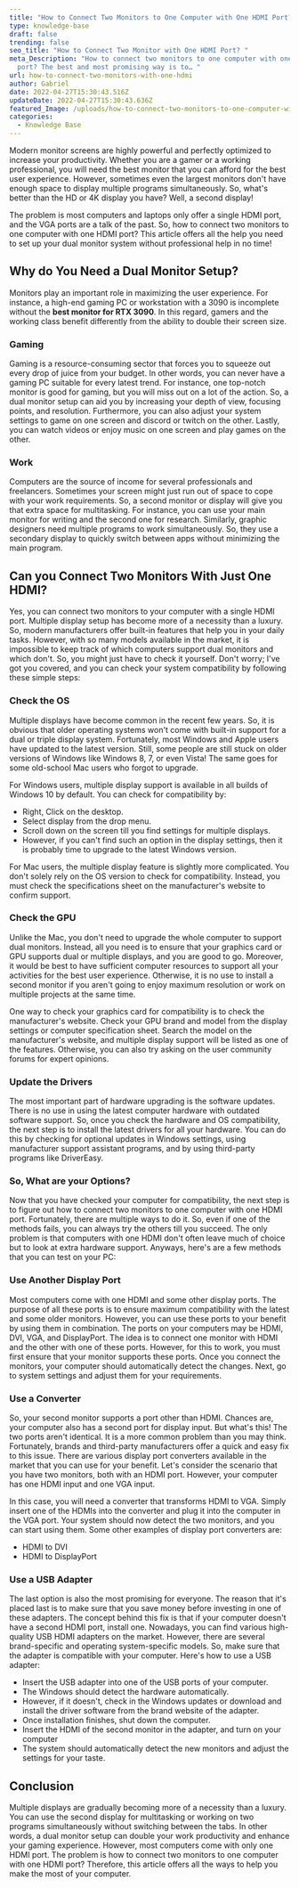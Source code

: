 ```yaml
---
title: "How to Connect Two Monitors to One Computer with One HDMI Port? "
type: knowledge-base
draft: false
trending: false
seo_title: "How to Connect Two Monitor with One HDMI Port? "
meta_Description: "How to connect two monitors to one computer with one HDMI
  port? The best and most promising way is to… "
url: how-to-connect-two-monitors-with-one-hdmi
author: Gabriel
date: 2022-04-27T15:30:43.516Z
updateDate: 2022-04-27T15:30:43.636Z
featured_Image: /uploads/how-to-connect-two-monitors-to-one-computer-with-one-hdmi-port.webp
categories:
  - Knowledge Base
---
```

Modern monitor screens are highly powerful and perfectly optimized to increase your productivity. Whether you are a gamer or a working professional, you will need the best monitor that you can afford for the best user experience. However, sometimes even the largest monitors don't have enough space to display multiple programs simultaneously. So, what's better than the HD or 4K display you have? Well, a second display! 

The problem is most computers and laptops only offer a single HDMI port, and the VGA ports are a talk of the past. So, how to connect two monitors to one computer with one HDMI port? This article offers all the help you need to set up your dual monitor system without professional help in no time! 

## **Why do You Need a Dual Monitor Setup?** 

Monitors play an important role in maximizing the user experience. For instance, a high-end gaming PC or workstation with a 3090 is incomplete without the **best monitor for RTX 3090**. In this regard, gamers and the working class benefit differently from the ability to double their screen size. 

### Gaming

Gaming is a resource-consuming sector that forces you to squeeze out every drop of juice from your budget. In other words, you can never have a gaming PC suitable for every latest trend. For instance, one top-notch monitor is good for gaming, but you will miss out on a lot of the action. So, a dual monitor setup can aid you by increasing your depth of view, focusing points, and resolution. Furthermore, you can also adjust your system settings to game on one screen and discord or twitch on the other. Lastly, you can watch videos or enjoy music on one screen and play games on the other. 

### **Work**

Computers are the source of income for several professionals and freelancers. Sometimes your screen might just run out of space to cope with your work requirements. So, a second monitor or display will give you that extra space for multitasking. For instance, you can use your main monitor for writing and the second one for research. Similarly, graphic designers need multiple programs to work simultaneously. So, they use a secondary display to quickly switch between apps without minimizing the main program.

## Can you Connect Two Monitors With Just One HDMI? 

Yes, you can connect two monitors to your computer with a single HDMI port. Multiple display setup has become more of a necessity than a luxury. So, modern manufacturers offer built-in features that help you in your daily tasks. However, with so many models available in the market, it is impossible to keep track of which computers support dual monitors and which don't. So, you might just have to check it yourself. Don't worry; I've got you covered, and you can check your system compatibility by following these simple steps:

### Check the OS

Multiple displays have become common in the recent few years. So, it is obvious that older operating systems won't come with built-in support for a dual or triple display system. Fortunately, most Windows and Apple users have updated to the latest version. Still, some people are still stuck on older versions of Windows like Windows 8, 7, or even Vista! The same goes for some old-school Mac users who forgot to upgrade. 

For Windows users, multiple display support is available in all builds of Windows 10 by default. You can check for compatibility by:

* Right, Click on the desktop. 
* Select display from the drop menu. 
* Scroll down on the screen till you find settings for multiple displays. 
* However, if you can't find such an option in the display settings, then it is probably time to upgrade to the latest Windows version. 

For Mac users, the multiple display feature is slightly more complicated. You don't solely rely on the OS version to check for compatibility. Instead, you must check the specifications sheet on the manufacturer's website to confirm support. 

### Check the GPU

Unlike the Mac, you don't need to upgrade the whole computer to support dual monitors. Instead, all you need is to ensure that your graphics card or GPU supports dual or multiple displays, and you are good to go. Moreover, it would be best to have sufficient computer resources to support all your activities for the best user experience. Otherwise, it is no use to install a second monitor if you aren't going to enjoy maximum resolution or work on multiple projects at the same time. 

One way to check your graphics card for compatibility is to check the manufacturer's website. Check your GPU brand and model from the display settings or computer specification sheet. Search the model on the manufacturer's website, and multiple display support will be listed as one of the features. Otherwise, you can also try asking on the user community forums for expert opinions. 

### Update the Drivers

The most important part of hardware upgrading is the software updates. There is no use in using the latest computer hardware with outdated software support. So, once you check the hardware and OS compatibility, the next step is to install the latest drivers for all your hardware. You can do this by checking for optional updates in Windows settings, using manufacturer support assistant programs, and by using third-party programs like DriverEasy. 

### So, What are your Options? 

Now that you have checked your computer for compatibility, the next step is to figure out how to connect two monitors to one computer with one HDMI port. Fortunately, there are multiple ways to do it. So, even if one of the methods fails, you can always try the others till you succeed. The only problem is that computers with one HDMI don't often leave much of choice but to look at extra hardware support. Anyways, here's are a few methods that you can test on your PC:

### Use Another Display Port

Most computers come with one HDMI and some other display ports. The purpose of all these ports is to ensure maximum compatibility with the latest and some older monitors. However, you can use these ports to your benefit by using them in combination. The ports on your computers may be HDMI, DVI, VGA, and DisplayPort. The idea is to connect one monitor with HDMI and the other with one of these ports. However, for this to work, you must first ensure that your monitor supports these ports. Once you connect the monitors, your computer should automatically detect the changes. Next, go to system settings and adjust them for your requirements. 

### Use a Converter

So, your second monitor supports a port other than HDMI. Chances are, your computer also has a second port for display input. But what's this! The two ports aren't identical. It is a more common problem than you may think. Fortunately, brands and third-party manufacturers offer a quick and easy fix to this issue. There are various display port converters available in the market that you can use for your benefit. Let's consider the scenario that you have two monitors, both with an HDMI port. However, your computer has one HDMI input and one VGA input. 

In this case, you will need a converter that transforms HDMI to VGA. Simply insert one of the HDMIs into the converter and plug it into the computer in the VGA port. Your system should now detect the two monitors, and you can start using them. Some other examples of display port converters are:

* HDMI to DVI
* HDMI to DisplayPort

### **Use a USB Adapter**

The last option is also the most promising for everyone. The reason that it's placed last is to make sure that you save money before investing in one of these adapters. The concept behind this fix is that if your computer doesn't have a second HDMI port, install one. Nowadays, you can find various high-quality USB HDMI adapters on the market. However, there are several brand-specific and operating system-specific models. So, make sure that the adapter is compatible with your computer. Here's how to use a USB adapter:

* Insert the USB adapter into one of the USB ports of your computer. 
* The Windows should detect the hardware automatically. 
* However, if it doesn't, check in the Windows updates or download and install the driver software from the brand website of the adapter. 
* Once installation finishes, shut down the computer. 
* Insert the HDMI of the second monitor in the adapter, and turn on your computer
* The system should automatically detect the new monitors and adjust the settings for your taste. 

## Conclusion

Multiple displays are gradually becoming more of a necessity than a luxury. You can use the second display for multitasking or working on two programs simultaneously without switching between the tabs. In other words, a dual monitor setup can double your work productivity and enhance your gaming experience. However, most computers come with only one HDMI port. The problem is how to connect two monitors to one computer with one HDMI port? Therefore, this article offers all the ways to help you make the most of your computer.
